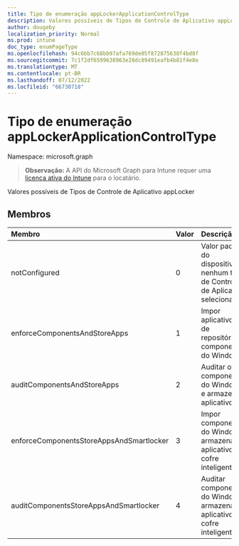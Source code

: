 ```yaml
---
title: Tipo de enumeração appLockerApplicationControlType
description: Valores possíveis de Tipos de Controle de Aplicativo appLocker
author: dougeby
localization_priority: Normal
ms.prod: intune
doc_type: enumPageType
ms.openlocfilehash: 94c6bb7c68bb97afa769de05f872875638f4bd8f
ms.sourcegitcommit: 7c1f2df6599638963e28dc89491eafb4b81f4e8e
ms.translationtype: MT
ms.contentlocale: pt-BR
ms.lasthandoff: 07/12/2022
ms.locfileid: "66730718"
---
```

# <a name="applockerapplicationcontroltype-enum-type"></a>Tipo de enumeração appLockerApplicationControlType

Namespace: microsoft.graph

> **Observação:** A API do Microsoft Graph para Intune requer uma [licença ativa do Intune](https://go.microsoft.com/fwlink/?linkid=839381) para o locatário.

Valores possíveis de Tipos de Controle de Aplicativo appLocker

## <a name="members"></a>Membros
|Membro|Valor|Descrição|
|:---|:---|:---|
|notConfigured|0|Valor padrão do dispositivo, nenhum tipo de Controle de Aplicativo selecionado.|
|enforceComponentsAndStoreApps|1|Impor aplicativos de repositório e componente do Windows.|
|auditComponentsAndStoreApps|2|Auditar o componente do Windows e armazenar aplicativos.|
|enforceComponentsStoreAppsAndSmartlocker|3|Impor componentes do Windows, armazenar aplicativos e cofre inteligente.|
|auditComponentsStoreAppsAndSmartlocker|4|Auditar componentes do Windows, armazenar aplicativos e cofre inteligente.|





